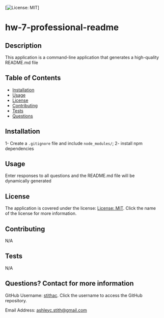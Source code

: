 [![License: MIT](https://img.shields.io/badge/License-MIT-yellow.svg)]

# hw-7-professional-readme

## Description

This application is a command-line application that generates a high-quality README.md file

## Table of Contents

* [Installation](#installation)
* [Usage](#usage)
* [License](#license)
* [Contributing](#contributing)
* [Tests](#tests)
* [Questions](#questions)

## Installation

1- Create a `.gitignore` file and include `node_modules/`; 2- install npm dependencies

## Usage

Enter responses to all questions and the README.md file will be dynamically generated

## License

The application is covered under the license: [License: MIT](https://opensource.org/licenses/MIT). Click the name of the license for more information.

## Contributing

N/A

## Tests

N/A

## Questions? Contact for more information

GitHub Username: [stithac]('https://github.com/stithac'). Click the username to access the GitHub repository.

Email Address: [ashleyc.stith@gmail.com](mailto:ashleyc.stith@gmail.com)
